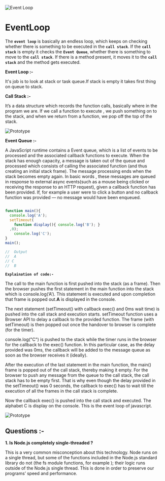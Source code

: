 ![Event Loop](https://encrypted-tbn0.gstatic.com/images?q=tbn%3AANd9GcSlZnVlsnssbTV7DczGWQ16CzOs0CJqtNuQQ6AMZbDw_xoh4PnP)
# EventLoop


<!-- **What is Single Threaded**

- A single threaded application is an application where only one process can run at any given poin. -->

The **`event loop`** is basically an endless loop, which keeps on checking whether there is something to be executed in the **`call stack`**. If the **`call stack`** is empty it checks the **`Event Queue`**, whether there is something to move to the **`call stack`**. If there is a method present, it moves it to the **`call stack`** and the method gets executed.


**Event Loop :-**

It's job is to look at stack or task queue.If stack is empty it takes  first thing on queue to stack.

**Call Stack :-** 

It’s a data structure which records the function calls, basically where in the program we are. If we call a function to execute , we push something on to the stack, and when we return from a function, we pop off the top of the stack.

![Prototype](https://miro.medium.com/max/600/1*E3zTWtEOiDWw7d0n7Vp-mA.gif)


**Event Queue :-**

A JavaScript runtime contains a Event queue, which is a list of 
events to be processed and the associated callback functions to execute. When the stack has enough capacity, a message is taken out of the queue and processed which consists of calling the associated function (and thus creating an initial stack frame). The message processing ends when the stack becomes empty again. In basic words , these messages are queued in response to external async events(such as a mouse being clicked or receiving the response to an HTTP request), given a callback function has been provided. If, for example a user were to click a button and no callback function was provided — no message would have been enqueued.


```js

function main(){
  console.log('A');
  setTimeout(
    function display(){ console.log('B'); }
  ,0);
	console.log('C');
}
main();

//	Output
//	A
// C
//  B
```


**`Explaination of code:-`**



The call to the main function is first pushed into the stack (as a frame). Then the browser pushes the first statement in the main function into the stack which is console.log(‘A’). This statement is executed and upon completion that frame is popped out.**A** is displayed in the console.

The next statement (setTimeout() with callback exec() and 0ms wait time) is pushed into the call stack and execution starts. setTimeout function uses a Browser API to delay a callback to the provided function. The frame (with setTimeout) is then popped out once the handover to browser is complete (for the timer).

console.log("C") is pushed to the stack while the timer runs in the browser for the callback to the exec() function. In this particular case, as the delay provided was 0ms, the callback will be added to the message queue as soon as the browser receives it (ideally).

After the execution of the last statement in the main function, the main() frame is popped out of the call stack, thereby making it empty. For the browser to push any message from the queue to the call stack, the call stack has to be empty first. That is why even though the delay provided in the setTimeout() was 0 seconds, the callback to exec() has to wait till the execution of all the frames in the call stack is complete.

Now the callback exec() is pushed into the call stack and executed. The alphabet C is display on the console. This is the event loop of javascript.


![Prototype](https://maxisam.github.io/2016/09/27/JavaScript-Note-Thread-Event-Loop/javascript_event_loop.png)





## **Questions :-**

**1. Is Node.js completely single-threaded ?**

This is a very common misconception about this technology. Node runs on a single thread, but some of the functions included in the Node.js standard library do not (the fs module functions, for example ); their logic runs outside of the Node.js single thread. This is done in order to preserve our programs’ speed and performance.



